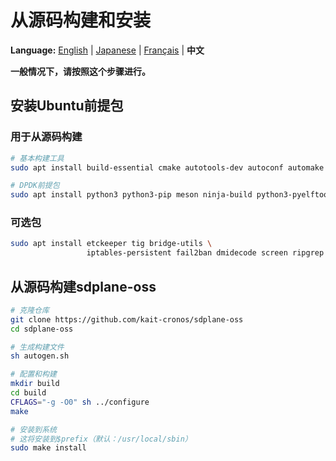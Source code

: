 # 从源码构建和安装

**Language:** [English](../en/build-install-source.md) | [Japanese](../ja/build-install-source.md) | [Français](../fr/build-install-source.md) | **中文**

**一般情况下，请按照这个步骤进行。**

## 安装Ubuntu前提包

### 用于从源码构建
```bash
# 基本构建工具
sudo apt install build-essential cmake autotools-dev autoconf automake libtool pkg-config

# DPDK前提包
sudo apt install python3 python3-pip meson ninja-build python3-pyelftools libnuma-dev pkgconf
```

### 可选包
```bash
sudo apt install etckeeper tig bridge-utils \
                 iptables-persistent fail2ban dmidecode screen ripgrep
```

## 从源码构建sdplane-oss

```bash
# 克隆仓库
git clone https://github.com/kait-cronos/sdplane-oss
cd sdplane-oss

# 生成构建文件
sh autogen.sh

# 配置和构建
mkdir build
cd build
CFLAGS="-g -O0" sh ../configure
make

# 安装到系统
# 这将安装到$prefix（默认：/usr/local/sbin）
sudo make install
```